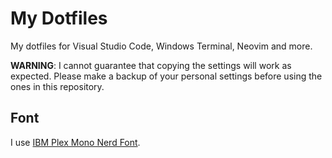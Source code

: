 # My Dotfiles

My dotfiles for Visual Studio Code, Windows Terminal, Neovim and more.

**WARNING**: I cannot guarantee that copying the settings will work as expected. Please make a backup of your personal settings before using the ones in this repository.

## Font

I use [IBM Plex Mono Nerd Font](https://github.com/ryanoasis/nerd-fonts/releases/download/v3.4.0/IBMPlexMono.zip).
